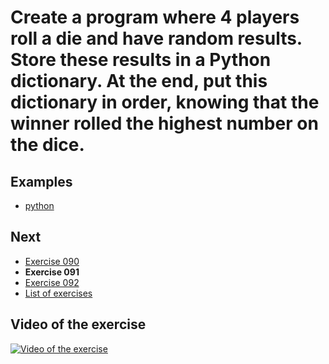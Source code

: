# Create a program where 4 players roll a die and have random results. Store these results in a Python dictionary. At the end, put this dictionary in order, knowing that the winner rolled the highest number on the dice.

## Examples

- [python](python)

## Next

- [Exercise 090](../090)
- **Exercise 091**
- [Exercise 092](../092)
- [List of exercises](../)

## Video of the exercise

[![Video of the exercise](https://img.youtube.com/vi/cwrqIztaAwk/maxresdefault.jpg)](https://youtu.be/cwrqIztaAwk)
